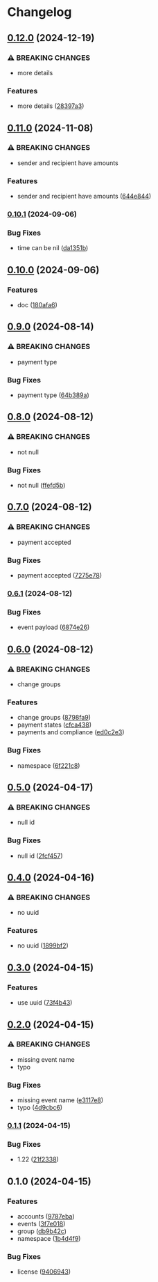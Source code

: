 # Changelog

## [0.12.0](https://www.github.com/glocurrency/events/compare/v0.11.0...v0.12.0) (2024-12-19)


### ⚠ BREAKING CHANGES

* more details

### Features

* more details ([28397a3](https://www.github.com/glocurrency/events/commit/28397a397957912bc518671aa95d3f7b425470e5))

## [0.11.0](https://www.github.com/glocurrency/events/compare/v0.10.1...v0.11.0) (2024-11-08)


### ⚠ BREAKING CHANGES

* sender and recipient have amounts

### Features

* sender and recipient have amounts ([644e844](https://www.github.com/glocurrency/events/commit/644e8446a9623f6051fdf80db2c80f9899574964))

### [0.10.1](https://www.github.com/glocurrency/events/compare/v0.10.0...v0.10.1) (2024-09-06)


### Bug Fixes

* time can be nil ([da1351b](https://www.github.com/glocurrency/events/commit/da1351bb286e898889de01d20bd9e3341adb5f85))

## [0.10.0](https://www.github.com/glocurrency/events/compare/v0.9.0...v0.10.0) (2024-09-06)


### Features

* doc ([180afa6](https://www.github.com/glocurrency/events/commit/180afa654a0e61f0f165555139791f867529e67a))

## [0.9.0](https://www.github.com/glocurrency/events/compare/v0.8.0...v0.9.0) (2024-08-14)


### ⚠ BREAKING CHANGES

* payment type

### Bug Fixes

* payment type ([64b389a](https://www.github.com/glocurrency/events/commit/64b389a6c92411cb4ae67772d07a30a0141529a8))

## [0.8.0](https://www.github.com/glocurrency/events/compare/v0.7.0...v0.8.0) (2024-08-12)


### ⚠ BREAKING CHANGES

* not null

### Bug Fixes

* not null ([ffefd5b](https://www.github.com/glocurrency/events/commit/ffefd5bc123b10a430cfbf9905201ec3a88b40e4))

## [0.7.0](https://www.github.com/glocurrency/events/compare/v0.6.1...v0.7.0) (2024-08-12)


### ⚠ BREAKING CHANGES

* payment accepted

### Bug Fixes

* payment accepted ([7275e78](https://www.github.com/glocurrency/events/commit/7275e78d7aa81e527b80a44704364fe376047487))

### [0.6.1](https://www.github.com/glocurrency/events/compare/v0.6.0...v0.6.1) (2024-08-12)


### Bug Fixes

* event payload ([6874e26](https://www.github.com/glocurrency/events/commit/6874e260422495d96ee60c673e1e6c56a771619b))

## [0.6.0](https://www.github.com/glocurrency/events/compare/v0.5.0...v0.6.0) (2024-08-12)


### ⚠ BREAKING CHANGES

* change groups

### Features

* change groups ([8798fa9](https://www.github.com/glocurrency/events/commit/8798fa9c5d862fd2788c0a3b244836527f5c3522))
* payment states ([cfca438](https://www.github.com/glocurrency/events/commit/cfca438fb34011a589daa11e9647857a093efdc6))
* payments and compliance ([ed0c2e3](https://www.github.com/glocurrency/events/commit/ed0c2e3394fd50b2fb4a0aba31d0c48385b3770f))


### Bug Fixes

* namespace ([6f221c8](https://www.github.com/glocurrency/events/commit/6f221c81dadb71bdedc38a1ea6119570482a6a9d))

## [0.5.0](https://www.github.com/glocurrency/events/compare/v0.4.0...v0.5.0) (2024-04-17)


### ⚠ BREAKING CHANGES

* null id

### Bug Fixes

* null id ([2fcf457](https://www.github.com/glocurrency/events/commit/2fcf4571d0afc6fbfb25d6c2d407365b6d53429e))

## [0.4.0](https://www.github.com/glocurrency/events/compare/v0.3.0...v0.4.0) (2024-04-16)


### ⚠ BREAKING CHANGES

* no uuid

### Features

* no uuid ([1899bf2](https://www.github.com/glocurrency/events/commit/1899bf2119ad75072ee3fed1d697789b9aaf0696))

## [0.3.0](https://www.github.com/glocurrency/events/compare/v0.2.0...v0.3.0) (2024-04-15)


### Features

* use uuid ([73f4b43](https://www.github.com/glocurrency/events/commit/73f4b431d256c72c5db1193cba9fd43a0033bf46))

## [0.2.0](https://www.github.com/glocurrency/events/compare/v0.1.1...v0.2.0) (2024-04-15)


### ⚠ BREAKING CHANGES

* missing event name
* typo

### Bug Fixes

* missing event name ([e3117e8](https://www.github.com/glocurrency/events/commit/e3117e83a3138caf9456f8e55d5d7e062459c3cb))
* typo ([4d9cbc6](https://www.github.com/glocurrency/events/commit/4d9cbc601fd96c6c5866d83634891ab2e347cb32))

### [0.1.1](https://www.github.com/glocurrency/events/compare/v0.1.0...v0.1.1) (2024-04-15)


### Bug Fixes

* 1.22 ([21f2338](https://www.github.com/glocurrency/events/commit/21f233889fdf9ac4bf8d4a77e0de016373bfec6f))

## 0.1.0 (2024-04-15)


### Features

* accounts ([9787eba](https://www.github.com/glocurrency/events/commit/9787eba9283fdae38d2a16baf3526546694f1c47))
* events ([3f7e018](https://www.github.com/glocurrency/events/commit/3f7e018cf0248fa53e0d8669e5db2c472ff28a62))
* group ([db9b42c](https://www.github.com/glocurrency/events/commit/db9b42c636e4cf913899c0a31c45ad270096151d))
* namespace ([1b4d4f9](https://www.github.com/glocurrency/events/commit/1b4d4f95273e216289959057d2ac0fe4bd51d024))


### Bug Fixes

* license ([9406943](https://www.github.com/glocurrency/events/commit/940694342be39ba1fada1c8f814a9f1b4f163bfd))
